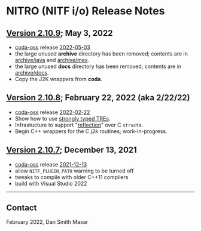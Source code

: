 # NITRO (NITF i/o) Release Notes

## [Version 2.10.9](https://github.com/mdaus/nitro/releases/tag/NITRO-2.10.9); May 3, 2022
* [coda-oss](https://github.com/mdaus/coda-oss) release [2022-05-03](https://github.com/mdaus/coda-oss/releases/tag/2022-05-03)
* the large unused **archive** directory has been removed; contents are in [archive/java](https://github.com/mdaus/nitro/tree/archive/java)
and [archive/mex](https://github.com/mdaus/nitro/tree/archive/mex).
* the large unused **docs** directory has been removed; contents are in [archive/docs](https://github.com/mdaus/nitro/tree/archive/docs).
* Copy the J2K wrappers from **coda**.

## [Version 2.10.8](https://github.com/mdaus/nitro/releases/tag/NITRO-2.10.8); February 22, 2022 (aka 2/22/22)
* [coda-oss](https://github.com/mdaus/coda-oss) release [2022-02-22](https://github.com/mdaus/coda-oss/releases/tag/2022-02-22)
* Show how to use [strongly typed TREs](https://github.com/mdaus/nitro/tree/feature/strongly-typed-TREs).
* Infrastucture to support "[reflection](https://github.com/mdaus/nitro/tree/feature/reflection)" over C `struct`s.
* Begin C++ wrappers for the C *j2k* routines; work-in-progress.

## [Version 2.10.7](https://github.com/mdaus/nitro/releases/tag/NITRO-2.10.7); December 13, 2021
* [coda-oss](https://github.com/mdaus/coda-oss) release [2021-12-13](https://github.com/mdaus/coda-oss/releases/tag/2021-12-13)
* allow `NITF_PLUGIN_PATH` warning to be turned off
* tweaks to compile with older C++11 compilers
* build with Visual Studio 2022

-----

## Contact
February 2022, Dan <dot> Smith <at> Maxar <dot> <see><oh><em>